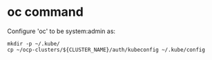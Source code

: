 # oc command
Configure 'oc' to be system:admin as:

```
mkdir -p ~/.kube/
cp ~/ocp-clusters/${CLUSTER_NAME}/auth/kubeconfig ~/.kube/config
```
